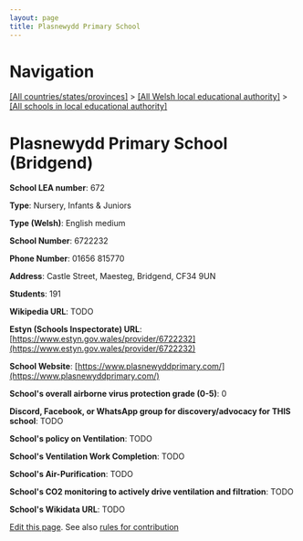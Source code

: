 ```yaml
---
layout: page
title: Plasnewydd Primary School
---
```

# Navigation

[[All countries/states/provinces]](../../..) > [[All Welsh local educational authority]](../..) > [[All schools in local educational authority]](..)

# Plasnewydd Primary School (Bridgend)

**School LEA number**: 672

**Type**: Nursery, Infants & Juniors

**Type (Welsh)**: English medium

**School Number**: 6722232

**Phone Number**: 01656 815770

**Address**: Castle Street, Maesteg, Bridgend, CF34 9UN

**Students**: 191

**Wikipedia URL**: TODO

**Estyn (Schools Inspectorate) URL**: [https://www.estyn.gov.wales/provider/6722232](https://www.estyn.gov.wales/provider/6722232)

**School Website**: [https://www.plasnewyddprimary.com/](https://www.plasnewyddprimary.com/)

**School's overall airborne virus protection grade (0-5)**: 0

**Discord, Facebook, or WhatsApp group for discovery/advocacy for THIS school**: TODO

**School's policy on Ventilation**: TODO

**School's Ventilation Work Completion**: TODO

**School's Air-Purification**: TODO

**School's CO2 monitoring to actively drive ventilation and filtration**: TODO

**School's Wikidata URL**: TODO




[Edit this page](https://github.com/ventilate-schools/Wales/edit/prif/./Bridgend/Plasnewydd_Primary_School.md). See also [rules for contribution](../../../contribution-rules/)